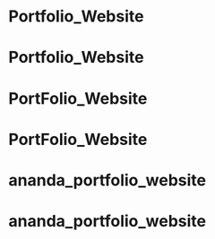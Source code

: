 # Portfolio_Website
# Portfolio_Website
# PortFolio_Website
# PortFolio_Website
# ananda_portfolio_website
# ananda_portfolio_website
